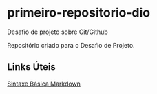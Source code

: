 # primeiro-repositorio-dio
Desafio de projeto sobre Git/Github

Repositório criado para o Desafio de Projeto.

## Links Úteis
[Sintaxe Básica Markdown](https://www.markdownguide.org/getting-started/)
